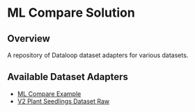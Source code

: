 # ML Compare Solution

## Overview

A repository of Dataloop dataset adapters for various datasets.

## Available Dataset Adapters

- [ML Compare Example](ml_compare_example/README.md)
- [V2 Plant Seedlings Dataset Raw](v2_plant_seedlings_dataset_raw/README.md)